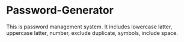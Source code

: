 # Password-Generator
This is password management system. It includes lowercase latter, uppercase latter, number, exclude duplicate, symbols, include space.
